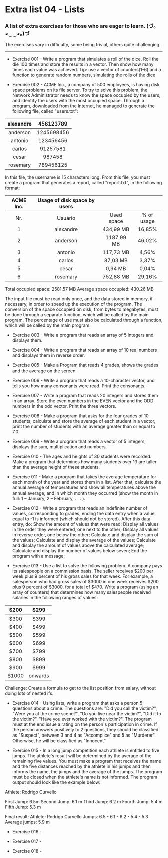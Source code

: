 # Extra list 04 - Lists

### A list of extra exercises for those who are eager to learn. (づ｡◕‿‿◕｡)づ

The exercises vary in difficulty, some being trivial, others quite challenging.

---

- Exercise 001 - Write a program that simulates a roll of the dice. Roll the die 100 times and store the results in a vector. Then show how many times each value was achieved. Tip: use a vector of counters(1-6) and a function to generate random numbers, simulating the rolls of the dice
 
- Exercise 002 - ACME Inc., a company of 500 employees, is having disk space problems on its file server. To try to solve this problem, the Network Administrator needs to know the space occupied by the users, and identify the users with the most occupied space. Through a program, downloaded from the Internet, he managed to generate the following file, called "users.txt":

|alexandre | 456123789
:--: | :--:
|anderson | 1245698456
|antonio | 123456456
|carlos | 91257581
|cesar | 987458
|rosemary | 789456125

In this file, the username is 15 characters long. From this file, you must create a program that generates a report, called "report.txt", in the following format:

|ACME Inc. | Usage of disk space by users|||
:--: |:--: | :--: | :--: 
Nr. | Usuário | Used space | % of usage
1 | alexandre | 434,99 MB | 16,85%
2 | anderson | 1187,99 MB | 46,02%
3 | antonio | 117,73 MB | 4,56%
4 | carlos | 87,03 MB | 3,37%
5 | cesar | 0,94 MB | 0,04%
6 | rosemary | 752,88 MB | 29,16%

Total occupied space: 2581.57 MB
Average space occupied: 430.26 MB

The input file must be read only once, and the data stored in memory, if necessary, in order to speed up the execution of the program. The conversion of the space occupied on disk, from bytes to megabytes, must be done through a separate function, which will be called by the main program. The percentage of use must also be calculated through a function, which will be called by the main program.

- Exercise 003 - Write a program that reads an array of 5 integers and displays them.

- Exercise 004 - Write a program that reads an array of 10 real numbers and displays them in reverse order.

- Exercise 005 - Make a Program that reads 4 grades, shows the grades and the average on the screen.

- Exercise 006 - Write a program that reads a 10-character vector, and tells you how many consonants were read. Print the consonants.

- Exercise 007 - Write a program that reads 20 integers and stores them in an array. Store the even numbers in the EVEN vector and the ODD numbers in the odd vector. Print the three vectors.
 
- Exercise 008 - Make a program that asks for the four grades of 10 students, calculate and store the average of each student in a vector, print the number of students with an average greater than or equal to 7.0.

- Exercise 009 - Write a program that reads a vector of 5 integers, displays the sum, multiplication and numbers.
 
- Exercise 010 - The ages and heights of 30 students were recorded. Make a program that determines how many students over 13 are taller than the average height of these students.
 
- Exercise 011 - Make a program that takes the average temperature for each month of the year and stores them in a list. After that, calculate the annual average of temperatures and show all temperatures above the annual average, and in which month they occurred (show the month in full: 1 – January, 2 – February, . . . ).
 
- Exercise 012 - Write a program that reads an indefinite number of values, corresponding to grades, ending the data entry when a value equal to -1 is informed (which should not be stored). After this data entry, do: Show the amount of values that were read; Display all values in the order they were entered, one next to the other; Display all values in reverse order, one below the other; Calculate and display the sum of the values; Calculate and display the average of the values; Calculate and display the amount of values above the calculated average; Calculate and display the number of values below seven; End the program with a message;
 
- Exercise 013 - Use a list to solve the following problem. A company pays its salespeople on a commission basis. The seller receives $200 per week plus 9 percent of his gross sales for that week. For example, a salesperson who had gross sales of $3000 in one week receives $200 plus 9 percent of $3000, for a total of $470. Write a program (using an array of counters) that determines how many salespeople received salaries in the following ranges of values:

|$200  |$299|
:--:|:--:
|$300  |$399|
|$400  |$499|
|$500  |$599|
|$600  |$699|
|$700  |$799|
|$800  |$899|
|$900  |$999|
|$1000 |onwards|

Challenge: Create a formula to get to the list position from salary, without doing lots of nested ifs.
 
- Exercise 014 - Using lists, write a program that asks a person 5 questions about a crime. The questions are: "Did you call the victim?", "Were you at the crime scene?", "Do you live near the victim?", "Did it to the victim?", "Have you ever worked with the victim?". The program must at the end issue a rating on the person's participation in crime. If the person answers positively to 2 questions, they should be classified as "Suspect", between 3 and 4 as "Accomplice" and 5 as "Murderer". Otherwise, he will be classified as "Innocent". 
 
- Exercise 015 - In a long jump competition each athlete is entitled to five jumps. The athlete's result will be determined by the average of the remaining five values. You must make a program that receives the name and the five distances reached by the athlete in his jumps and then informs the name, the jumps and the average of the jumps. The program must be closed when the athlete's name is not informed. The program output should look like the example below:

Athlete: Rodrigo Curvello
 
First Jump: 6.5m
Second Jump: 6.1 m
Third Jump: 6.2 m
Fourth Jump: 5.4 m
Fifth Jump: 5.3 m

Final result:
Athlete: Rodrigo Curvello
Jumps: 6.5 - 6.1 - 6.2 - 5.4 - 5.3
Average jumps: 5.9 m
 
- Exercise 016 - 
 
- Exercise 017 - 
 
- Exercise 018 - 

    
